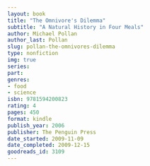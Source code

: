 ```yaml
---
layout: book
title: "The Omnivore's Dilemma"
subtitle: "A Natural History in Four Meals"
author: Michael Pollan
author_last: Pollan
slug: pollan-the-omnivores-dilemma
type: nonfiction
img: true
series: 
part: 
genres:
- food
- science
isbn: 9781594200823
rating: 4
pages: 450
format: kindle
publish_year: 2006
publisher: The Penguin Press
date_started: 2009-11-09
date_completed: 2009-12-15
goodreads_id: 3109
---
```

